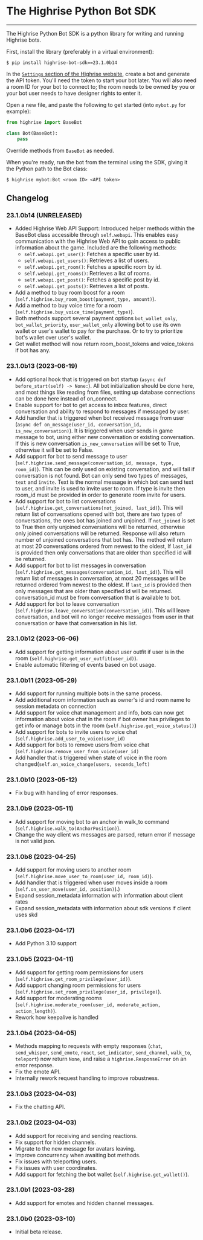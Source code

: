 # The Highrise Python Bot SDK

---

The Highrise Python Bot SDK is a python library for writing and running Highrise bots.

First, install the library (preferably in a virtual environment):

```shell
$ pip install highrise-bot-sdk==23.1.0b14
```

In the [`Settings` section of the Highrise website](https://highrise.game/account/settings), create a bot and generate the API token. You'll need the token to start your bot later.
You will also need a room ID for your bot to connect to; the room needs to be owned by you or your bot user needs to have designer rights to enter it.

Open a new file, and paste the following to get started (into `mybot.py` for example):

```python
from highrise import BaseBot

class Bot(BaseBot):
    pass
```

Override methods from `BaseBot` as needed.

When you're ready, run the bot from the terminal using the SDK, giving it the Python path to the Bot class:

```
$ highrise mybot:Bot <room ID> <API token>
```

## Changelog

### 23.1.0b14 (UNRELEASED)
- Added Highrise Web API Support: Introduced helper methods within the BaseBot class accessible through `self.webapi`. This enables easy communication with the Highrise Web API to gain access to public information about the game. Included are the following methods:
    - `self.webapi.get_user()`: Fetches a specific user by id.
    - `self.webapi.get_users()`: Retrieves a list of users.
    - `self.webapi.get_room()`: Fetches a specific room by id.
    - `self.webapi.get_rooms()`: Retrieves a list of rooms.
    - `self.webapi.get_post()`: Fetches a specific post by id.
    - `self.webapi.get_posts()`: Retrieves a list of posts.
- Add a method to buy room boost for a room (`self.highrise.buy_room_boost(payment_type, amount)`).
- Add a method to buy voice time for a room (`self.highrise.buy_voice_time(payment_type)`).
- Both methods support several payment options `bot_wallet_only`, `bot_wallet_priority`, `user_wallet_only` allowing bot to use its own wallet or user's wallet to pay for the purchase. Or to try to prioritize bot's wallet over user's wallet.
- Get wallet method will now return room_boost_tokens and voice_tokens if bot has any.

### 23.1.0b13 (2023-06-19)

- Add optional hook that is triggered on bot startup (`async def before_start(self) -> None:`). All bot initialization should be done here, and most things like reading from files, setting up database connections can be done here instead of on_connect.
- Enable support for bot to get access to inbox features, direct conversation and ability to respond to messages if messaged by user.
- Add handler that is triggered when bot received message from user (`async def on_message(user_id, conversation_id, is_new_conversation)`). It is triggered when user sends in game message to bot, using either new conversation or existing conversation. If this is new conversation `is_new_conversation` will be set to True, otherwise it will be set to False.
- Add support for bot to send message to user (`self.highrise.send_message(conversation_id, message, type, room_id)`). This can be only used on existing conversation, and will fail if conversation is not found. Bot can only send two types of messages, `text` and `invite`. Text is the normal message in which bot can send text to user, and invite is used to invite user to room. If type is invite then room_id must be provided in order to generate room invite for users.
- Add support for bot to list conversations (`self.highrise.get_conversations(not_joined, last_id)`). This will return list of conversations opened with bot, there are two types of conversations, the ones bot has joined and unjoined. If `not_joined` is set to True then only unjoined conversations will be returned, otherwise only joined conversations will be returned. Response will also return number of unjoined conversations that bot has. This method will return at most 20 conversations ordered from newest to the oldest,  If `last_id` is provided then only conversations that are older than specified id will be returned.
- Add support for bot to list messages in conversation (`self.highrise.get_messages(conversation_id, last_id)`). This will return list of messages in conversation, at most 20 messages will be returned ordered from newest to the oldest. If `last_id` is provided then only messages that are older than specified id will be returned. conversation_id must be from conversation that is available to bot.
- Add support for bot to leave conversation (`self.highrise.leave_conversation(conversation_id)`). This will leave conversation, and bot will no longer receive messages from user in that conversation or have that conversation in his list. 

### 23.1.0b12 (2023-06-06)

- Add support for getting information about user outfit if user is in the room (`self.highrise.get_user_outfit(user_id)`).
- Enable automatic filtering of events based on bot usage.

### 23.1.0b11 (2023-05-29)

- Add support for running multiple bots in the same process.
- Add additional room information such as owner's id and room name to session metadata on connection
- Add support for voice chat management and info, bots can now get information about voice chat in the room if bot owner has privileges to get info or manage bots in the room (`self.highrise.get_voice_status()`)
- Add support for bots to invite users to voice chat (`self.highrise.add_user_to_voice(user_id)`
- Add support for bots to remove users from voice chat (`self.highrise.remove_user_from_voice(user_id)`
- Add handler that is triggered when state of voice in the room changed(`self.on_voice_change(users, seconds_left)`


### 23.1.0b10 (2023-05-12)

- Fix bug with handling of error responses.

### 23.1.0b9 (2023-05-11)

- Add support for moving bot to an anchor in walk_to command (`self.highrise.walk_to(AnchorPosition)`).
- Change the way client ws messages are parsed, return error if message is not valid json.

### 23.1.0b8 (2023-04-25)

- Add support for moving users to another room (`self.highrise.move_user_to_room(user_id, room_id)`).
- Add handler that is triggered when user moves inside a room  (`self.on_user_move(user_id, position)`).) 
- Expand session_metadata information with information about client rates
- Expand session_metadata with information about sdk versions if client uses skd

### 23.1.0b6 (2023-04-17)

- Add Python 3.10 support

### 23.1.0b5 (2023-04-11)

- Add support for getting room permissions for users (`self.highrise.get_room_privilege(user_id)`).
- Add support changing room permissions for users (`self.highrise.set_room_privilege(user_id, privilege)`).
- Add support for moderating rooms (`self.highrise.moderate_room(user_id, moderate_action, action_length)`). 
- Rework how keepalive is handled

### 23.1.0b4 (2023-04-05)

- Methods mapping to requests with empty responses (`chat`, `send_whisper`, `send_emote`, `react`, `set_indicator`, `send_channel`, `walk_to`, `teleport`) now return `None`, and raise a `highrise.ResponseError` on an error response.
- Fix the emote API.
- Internally rework request handling to improve robustness.

### 23.1.0b3 (2023-04-03)

- Fix the chatting API.

### 23.1.0b2 (2023-04-03)

- Add support for receiving and sending reactions.
- Fix support for hidden channels.
- Migrate to the new message for avatars leaving.
- Improve concurrency when awaiting bot methods.
- Fix issues with teleporting users.
- Fix issues with user coordinates.
- Add support for fetching the bot wallet (`self.highrise.get_wallet()`).

### 23.1.0b1 (2023-03-28)

- Add support for emotes and hidden channel messages.

### 23.1.0b0 (2023-03-10)

- Initial beta release.
